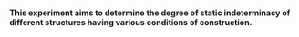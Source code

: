 #### This experiment aims to determine the degree of static indeterminacy of different structures having various conditions of construction.
